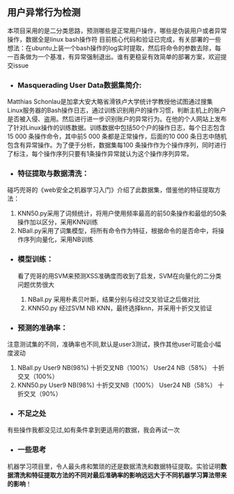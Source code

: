 ##  用户异常行为检测

本项目采用的是二分类思路，预测哪些是正常用户操作，哪些是伪装用户或者异常操作，数据全是linux bash操作符
目前核心代码和验证已完成，有关部署的一些想法：在ubuntu上装一个bash操作的log实时提取，然后将命令的参数去除，每一百条做为一个基准，有异常强制退出。谁有更稳妥有效简单的部署方案，欢迎提交issue

- ### Masquerading User Data数据集简介:
Matthias Schonlau是加拿大安大略省滑铁卢大学统计学教授他试图通过搜集Linux服务器的Bash操作日志，通过训练识别用户的操作习惯，判断主机上的账户是否被入侵、盗用。然后进行进一步识别账户的异常行为。在他的个人网站上发布了针对Linux操作的训练数据。训练数据中包括50个户的操作日志，每个日志包含15 000 条操作命令，其中前5 000 条都是正常操作，后面的10 000 条日志中随机包含有异常操作。为了便于分析，数据集每100 条操作作为个操作序列，同时进行了标注，每个操作序列只要有1条操作异常就认为这个操作序列异常。
 
- ### 特征提取与数据清洗：
碰巧兜哥的《web安全之机器学习入门》介绍了此数据集，借鉴他的特征提取方法：
   1. KNN50.py采用了词频统计，将用户使用频率最高的前50条操作和最低的50条操作加以区分，采用KNN训练
   2. NBall.py采用了词集模型，将所有命令作为特征，根据命令的是否命中，将操作序列向量化，采用NB训练

- ### 模型训练：
   看了兜哥的用SVM来预测XSS准确度而收到了启发，SVM在向量化的二分类问题优势很大
   1. NBall.py   采用朴素贝叶斯，结果分别与经过交叉验证之后做对比
   2. KNN50.py   经过SVM NB KNN，最终选择knn，并采用十折交叉验证

- ### 预测的准确率：
注意测试集的不同，准确率也不同,默认是user3测试，换作其他user可能会小幅度波动

   1. NBall.py   User9 NB(98%) 十折交叉NB（100%）    User24 NB（58%） 十折交叉（100%）
   2. KNN50.py   User9 NB(98%) 十折交叉NB（100%）    User24 NB（58%） 十折交叉（90%）

- ### 不足之处
 有些操作我都没见过,如有条件拿到更适用的数据，我会再试一次

- ### 一些思考
机器学习项目里，令人最头疼和繁琐的还是数据清洗和数据特征提取。实验证明**数据清洗和特征提取方法的不同对最后准确率的影响远远大于不同机器学习算法带来的影响**！